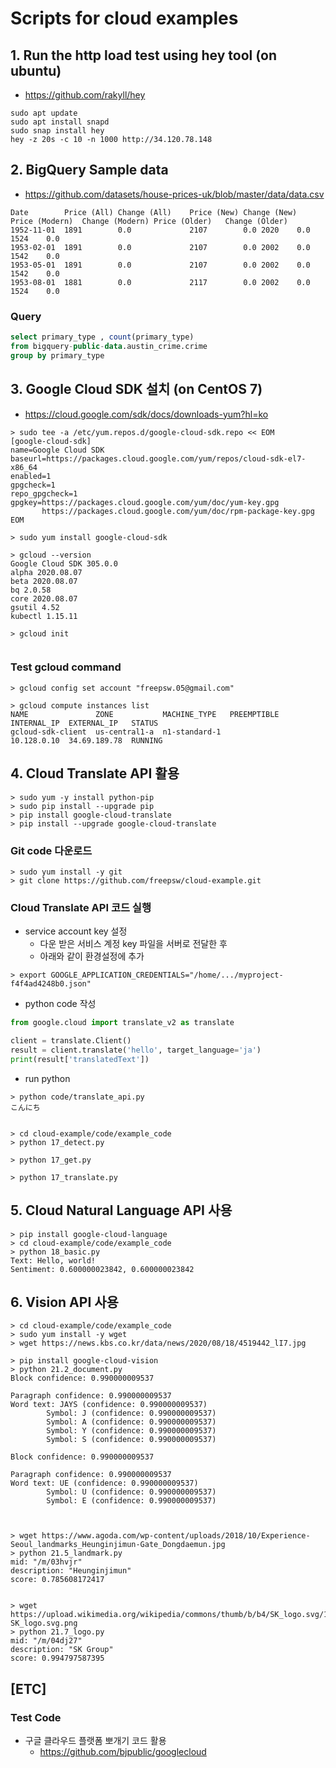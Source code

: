 # Scripts for cloud examples  

## 1. Run the http load test using hey tool (on ubuntu)
- https://github.com/rakyll/hey
```
sudo apt update
sudo apt install snapd
sudo snap install hey    
hey -z 20s -c 10 -n 1000 http://34.120.78.148
```


## 2. BigQuery Sample data
- https://github.com/datasets/house-prices-uk/blob/master/data/data.csv

```
Date	    Price (All)	Change (All)	Price (New)	Change (New)	Price (Modern)	Change (Modern)	Price (Older)	Change (Older)
1952-11-01	1891	    0.0	            2107	    0.0	2020	0.0	1524	0.0
1953-02-01	1891	    0.0	            2107	    0.0	2002	0.0	1542	0.0
1953-05-01	1891	    0.0	            2107	    0.0	2002	0.0	1542	0.0
1953-08-01	1881	    0.0	            2117	    0.0	2002	0.0	1524	0.0
```

### Query 
```sql
select primary_type , count(primary_type)
from bigquery-public-data.austin_crime.crime
group by primary_type
```

## 3. Google Cloud SDK 설치 (on CentOS 7)
- https://cloud.google.com/sdk/docs/downloads-yum?hl=ko

```
> sudo tee -a /etc/yum.repos.d/google-cloud-sdk.repo << EOM
[google-cloud-sdk]
name=Google Cloud SDK
baseurl=https://packages.cloud.google.com/yum/repos/cloud-sdk-el7-x86_64
enabled=1
gpgcheck=1
repo_gpgcheck=1
gpgkey=https://packages.cloud.google.com/yum/doc/yum-key.gpg
       https://packages.cloud.google.com/yum/doc/rpm-package-key.gpg
EOM

> sudo yum install google-cloud-sdk

> gcloud --version
Google Cloud SDK 305.0.0
alpha 2020.08.07
beta 2020.08.07
bq 2.0.58
core 2020.08.07
gsutil 4.52
kubectl 1.15.11

> gcloud init 


```



### Test gcloud command 
```
> gcloud config set account "freepsw.05@gmail.com"

> gcloud compute instances list
NAME               ZONE           MACHINE_TYPE   PREEMPTIBLE  INTERNAL_IP  EXTERNAL_IP   STATUS
gcloud-sdk-client  us-central1-a  n1-standard-1               10.128.0.10  34.69.189.78  RUNNING
```


## 4. Cloud Translate API 활용
```
> sudo yum -y install python-pip
> sudo pip install --upgrade pip
> pip install google-cloud-translate
> pip install --upgrade google-cloud-translate
```

### Git code 다운로드 
```
> sudo yum install -y git
> git clone https://github.com/freepsw/cloud-example.git
```

### Cloud Translate API 코드 실행
- service account key 설정
  - 다운 받은 서비스 계정 key 파일을 서버로 전달한 후
  - 아래와 같이 환경설정에 추가 
```
> export GOOGLE_APPLICATION_CREDENTIALS="/home/.../myproject-f4f4ad4248b0.json"
```

- python code 작성
```python
from google.cloud import translate_v2 as translate

client = translate.Client()
result = client.translate('hello', target_language='ja')
print(result['translatedText'])
```

- run python 
```
> python code/translate_api.py 
こんにち


> cd cloud-example/code/example_code
> python 17_detect.py 

> python 17_get.py

> python 17_translate.py 
```


## 5. Cloud Natural Language API 사용 
```
> pip install google-cloud-language
> cd cloud-example/code/example_code
> python 18_basic.py 
Text: Hello, world!
Sentiment: 0.600000023842, 0.600000023842
```

## 6. Vision API 사용 
```
> cd cloud-example/code/example_code
> sudo yum install -y wget 
> wget https://news.kbs.co.kr/data/news/2020/08/18/4519442_lI7.jpg

> pip install google-cloud-vision
> python 21.2_document.py
Block confidence: 0.990000009537

Paragraph confidence: 0.990000009537
Word text: JAYS (confidence: 0.990000009537)
        Symbol: J (confidence: 0.990000009537)
        Symbol: A (confidence: 0.990000009537)
        Symbol: Y (confidence: 0.990000009537)
        Symbol: S (confidence: 0.990000009537)

Block confidence: 0.990000009537

Paragraph confidence: 0.990000009537
Word text: UE (confidence: 0.990000009537)
        Symbol: U (confidence: 0.990000009537)
        Symbol: E (confidence: 0.990000009537)



> wget https://www.agoda.com/wp-content/uploads/2018/10/Experience-Seoul_landmarks_Heunginjimun-Gate_Dongdaemun.jpg
> python 21.5_landmark.py 
mid: "/m/03hvjr"
description: "Heunginjimun"
score: 0.785608172417


> wget https://upload.wikimedia.org/wikipedia/commons/thumb/b/b4/SK_logo.svg/1200px-SK_logo.svg.png
> python 21.7_logo.py 
mid: "/m/04dj27"
description: "SK Group"
score: 0.994797587395
```

## [ETC] 
### Test Code 
- 구글 클라우드 플랫폼 뽀개기 코드 활용
    - https://github.com/bjpublic/googlecloud